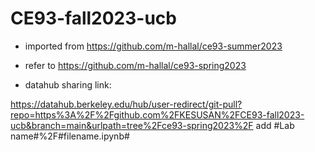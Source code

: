 # CE93-fall2023-ucb

+ imported from https://github.com/m-hallal/ce93-summer2023<br>
+ refer to https://github.com/m-hallal/ce93-spring2023<br>

+ datahub sharing link: <br>

https://datahub.berkeley.edu/hub/user-redirect/git-pull?repo=https%3A%2F%2Fgithub.com%2FKESUSAN%2FCE93-fall2023-ucb&branch=main&urlpath=tree%2Fce93-spring2023%2F 
  add #Lab name#%2F#filename.ipynb#
